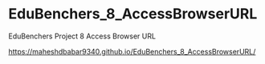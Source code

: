 # EduBenchers_8_AccessBrowserURL
EduBenchers Project 8 Access Browser URL

https://maheshdbabar9340.github.io/EduBenchers_8_AccessBrowserURL/
